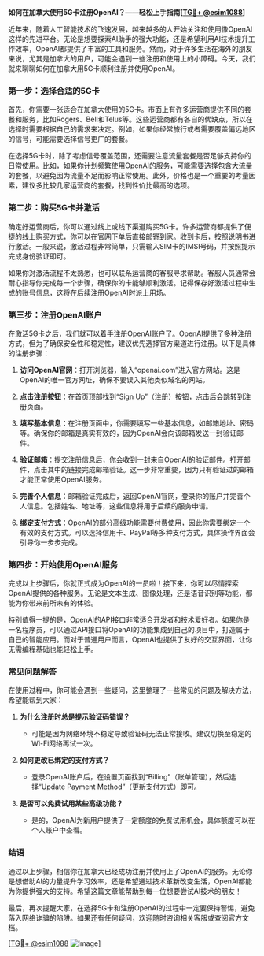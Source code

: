 **如何在加拿大使用5G卡注册OpenAI？——轻松上手指南[[TG💪+ @esim1088](https://t.me/s/esim1088)]**

近年来，随着人工智能技术的飞速发展，越来越多的人开始关注和使用像OpenAI这样的先进平台。无论是想要探索AI助手的强大功能，还是希望利用AI技术提升工作效率，OpenAI都提供了丰富的工具和服务。然而，对于许多生活在海外的朋友来说，尤其是加拿大的用户，可能会遇到一些注册和使用上的小障碍。今天，我们就来聊聊如何在加拿大用5G卡顺利注册并使用OpenAI。

### **第一步：选择合适的5G卡**

首先，你需要一张适合在加拿大使用的5G卡。市面上有许多运营商提供不同的套餐和服务，比如Rogers、Bell和Telus等。这些运营商都有各自的优缺点，所以在选择时需要根据自己的需求来决定。例如，如果你经常旅行或者需要覆盖偏远地区的信号，可能需要选择信号更广的套餐。

在选择5G卡时，除了考虑信号覆盖范围，还需要注意流量套餐是否足够支持你的日常使用。比如，如果你计划频繁使用OpenAI的服务，可能需要选择包含大流量的套餐，以避免因为流量不足而影响正常使用。此外，价格也是一个重要的考量因素，建议多比较几家运营商的套餐，找到性价比最高的选项。

### **第二步：购买5G卡并激活**

确定好运营商后，你可以通过线上或线下渠道购买5G卡。许多运营商都提供了便捷的线上购买方式，你可以在官网下单后直接邮寄到家。收到卡后，按照说明书进行激活。一般来说，激活过程非常简单，只需输入SIM卡的IMSI号码，并按照提示完成身份验证即可。

如果你对激活流程不太熟悉，也可以联系运营商的客服寻求帮助。客服人员通常会耐心指导你完成每一个步骤，确保你的卡能够顺利激活。记得保存好激活过程中生成的账号信息，这将在后续注册OpenAI时派上用场。

### **第三步：注册OpenAI账户**

在激活5G卡之后，我们就可以着手注册OpenAI账户了。OpenAI提供了多种注册方式，但为了确保安全性和稳定性，建议优先选择官方渠道进行注册。以下是具体的注册步骤：

1. **访问OpenAI官网**：打开浏览器，输入“openai.com”进入官方网站。这是OpenAI的唯一官方网址，确保不要误入其他类似域名的网站。
   
2. **点击注册按钮**：在首页顶部找到“Sign Up”（注册）按钮，点击后会跳转到注册页面。

3. **填写基本信息**：在注册页面中，你需要填写一些基本信息，如邮箱地址、密码等。确保你的邮箱是真实有效的，因为OpenAI会向该邮箱发送一封验证邮件。

4. **验证邮箱**：提交注册信息后，你会收到一封来自OpenAI的验证邮件。打开邮件，点击其中的链接完成邮箱验证。这一步非常重要，因为只有验证过的邮箱才能正常使用OpenAI服务。

5. **完善个人信息**：邮箱验证完成后，返回OpenAI官网，登录你的账户并完善个人信息。包括姓名、地址等，这些信息将用于后续的服务申请。

6. **绑定支付方式**：OpenAI的部分高级功能需要付费使用，因此你需要绑定一个有效的支付方式。可以选择信用卡、PayPal等多种支付方式，具体操作界面会引导你一步步完成。

### **第四步：开始使用OpenAI服务**

完成以上步骤后，你就正式成为OpenAI的一员啦！接下来，你可以尽情探索OpenAI提供的各种服务。无论是文本生成、图像处理，还是语音识别等功能，都能为你带来前所未有的体验。

特别值得一提的是，OpenAI的API接口非常适合开发者和技术爱好者。如果你是一名程序员，可以通过API接口将OpenAI的功能集成到自己的项目中，打造属于自己的智能应用。而对于普通用户而言，OpenAI也提供了友好的交互界面，让你无需编程基础也能轻松上手。

### **常见问题解答**

在使用过程中，你可能会遇到一些疑问，这里整理了一些常见的问题及解决方法，希望能帮到大家：

1. **为什么注册时总是提示验证码错误？**
   - 可能是因为网络环境不稳定导致验证码无法正常接收。建议切换至稳定的Wi-Fi网络再试一次。

2. **如何更改已绑定的支付方式？**
   - 登录OpenAI账户后，在设置页面找到“Billing”（账单管理），然后选择“Update Payment Method”（更新支付方式）即可。

3. **是否可以免费试用某些高级功能？**
   - 是的，OpenAI为新用户提供了一定额度的免费试用机会，具体额度可以在个人账户中查看。

### **结语**

通过以上步骤，相信你在加拿大已经成功注册并使用上了OpenAI的服务。无论你是想借助AI的力量提升学习效率，还是希望通过技术革新改变生活，OpenAI都能为你提供强大的支持。希望这篇文章能帮助到每一位想要尝试AI技术的朋友！

最后，再次提醒大家，在选择5G卡和注册OpenAI的过程中一定要保持警惕，避免落入网络诈骗的陷阱。如果还有任何疑问，欢迎随时咨询相关客服或查阅官方文档。

[[TG💪+ @esim1088](https://t.me/s/esim1088) ![Image](https://i.postimg.cc/4NQfJmqS/Snipaste-2025-05-13-00-14-12.png)]